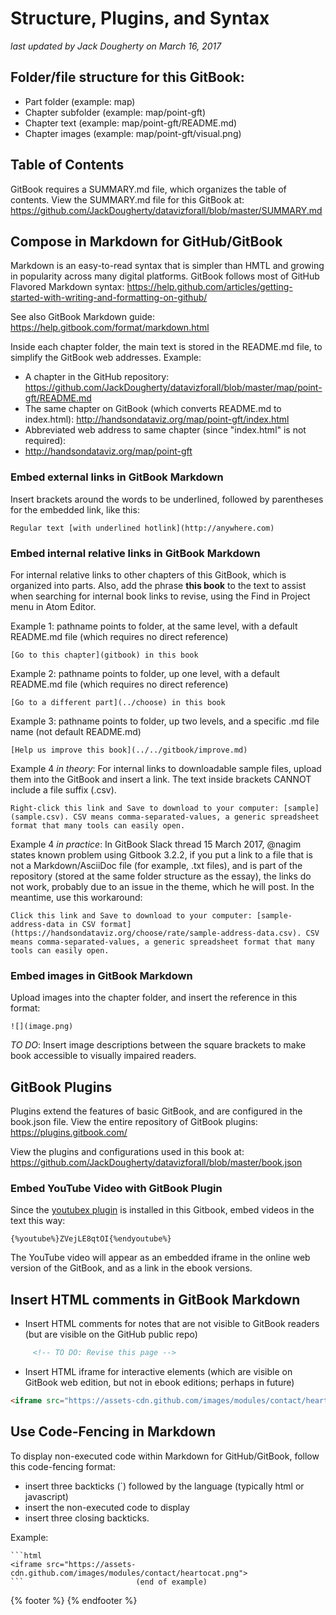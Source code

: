 # Structure, Plugins, and Syntax
*last updated by Jack Dougherty on March 16, 2017*

<!-- toc -->

## Folder/file structure for this GitBook:
- Part folder (example: map)
- Chapter subfolder (example: map/point-gft)
- Chapter text (example: map/point-gft/README.md)
- Chapter images (example: map/point-gft/visual.png)

## Table of Contents
GitBook requires a SUMMARY.md file, which organizes the table of contents. View the SUMMARY.md file for this GitBook at: https://github.com/JackDougherty/datavizforall/blob/master/SUMMARY.md

## Compose in Markdown for GitHub/GitBook
Markdown is an easy-to-read syntax that is simpler than HMTL and growing in popularity across many digital platforms. GitBook follows most of GitHub Flavored Markdown syntax: https://help.github.com/articles/getting-started-with-writing-and-formatting-on-github/

See also GitBook Markdown guide: https://help.gitbook.com/format/markdown.html

Inside each chapter folder, the main text is stored in the README.md file, to simplify the GitBook web addresses. Example:
- A chapter in the GitHub repository: https://github.com/JackDougherty/datavizforall/blob/master/map/point-gft/README.md
- The same chapter on GitBook (which converts README.md to index.html): http://handsondataviz.org/map/point-gft/index.html
- Abbreviated web address to same chapter (since "index.html" is not required):
- http://handsondataviz.org/map/point-gft


### Embed external links in GitBook Markdown
Insert brackets around the words to be underlined, followed by parentheses for the embedded link, like this:

```
Regular text [with underlined hotlink](http://anywhere.com)
```

### Embed internal relative links in GitBook Markdown

For internal relative links to other chapters of this GitBook, which is organized into parts. Also, add the phrase **this book** to the text to assist when searching for internal book links to revise, using the Find in Project menu in Atom Editor.

Example 1: pathname points to folder, at the same level, with a default README.md file (which requires no direct reference)

```
[Go to this chapter](gitbook) in this book
```

Example 2: pathname points to folder, up one level, with a default README.md file (which requires no direct reference)

```
[Go to a different part](../choose) in this book
```

Example 3: pathname points to folder, up two levels, and a specific .md file name (not default README.md)

```
[Help us improve this book](../../gitbook/improve.md)
```

Example 4 *in theory*: For internal links to downloadable sample files, upload them into the GitBook and insert a link. The text inside brackets CANNOT include a file suffix (.csv).

```
Right-click this link and Save to download to your computer: [sample](sample.csv). CSV means comma-separated-values, a generic spreadsheet format that many tools can easily open.
```

Example 4 *in practice*: In GitBook Slack thread 15 March 2017, @nagim states known problem using Gitbook 3.2.2, if you put a link to a file that is not a Markdown/AsciiDoc file (for example, .txt files), and is part of the repository (stored at the same folder structure as the essay), the links do not work, probably due to an issue in the theme, which he will post. In the meantime, use this workaround:

```
Click this link and Save to download to your computer: [sample-address-data in CSV format](https://handsondataviz.org/choose/rate/sample-address-data.csv). CSV means comma-separated-values, a generic spreadsheet format that many tools can easily open.
```

### Embed images in GitBook Markdown
Upload images into the chapter folder, and insert the reference in this format:

```
![](image.png)
```

*TO DO*: Insert image descriptions between the square brackets to make book accessible to visually impaired readers.

## GitBook Plugins
Plugins extend the features of basic GitBook, and are configured in the book.json file. View the entire repository of GitBook plugins: https://plugins.gitbook.com/

View the plugins and configurations used in this book at: https://github.com/JackDougherty/datavizforall/blob/master/book.json

### Embed YouTube Video with GitBook Plugin
Since the [youtubex plugin](https://plugins.gitbook.com/plugin/youtubex) is installed in this Gitbook, embed videos in the text this way:

```
{%youtube%}ZVejLE8qtOI{%endyoutube%}
```
The YouTube video will appear as an embedded iframe in the online web version of the GitBook, and as a link in the ebook versions.


## Insert HTML comments in GitBook Markdown
- Insert HTML comments for notes that are not visible to GitBook readers (but are visible on the GitHub public repo)

```html
     <!-- TO DO: Revise this page -->
```
- Insert HTML iframe for interactive elements (which are visible on GitBook web edition, but not in ebook editions; perhaps in future)

```html
<iframe src="https://assets-cdn.github.com/images/modules/contact/heartocat.png">
```

## Use Code-Fencing in Markdown
To display non-executed code within Markdown for GitHub/GitBook, follow this code-fencing format:
- insert three backticks (`) followed by the language (typically html or javascript)
- insert the non-executed code to display
- insert three closing backticks.

Example:

```
```html
<iframe src="https://assets-cdn.github.com/images/modules/contact/heartocat.png">
```                         (end of example)
```

{% footer %}
{% endfooter %}
